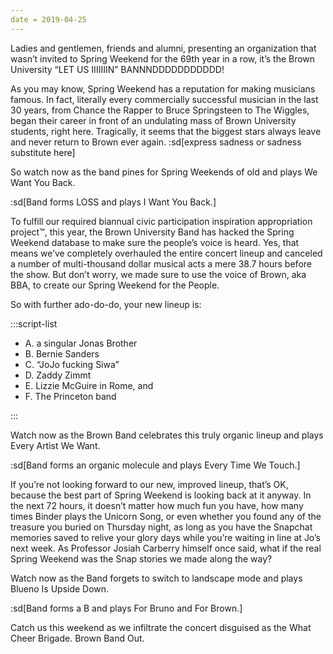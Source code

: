 ```yaml
---
date = 2019-04-25
---
```


Ladies and gentlemen, friends and alumni, presenting an organization that wasn’t invited to Spring Weekend for the 69th year in a row, it’s the Brown University “LET US IIIIIIIN” BANNNDDDDDDDDDDD!

As you may know, Spring Weekend has a reputation for making musicians famous. In fact, literally every commercially successful musician in the last 30 years, from Chance the Rapper to Bruce Springsteen to The Wiggles, began their career in front of an undulating mass of Brown University students, right here. Tragically, it seems that the biggest stars always leave and never return to Brown ever again. :sd[express sadness or sadness substitute here]

So watch now as the band pines for Spring Weekends of old and plays We Want You Back.

:sd[Band forms LOSS and plays I Want You Back.]

To fulfill our required biannual civic participation inspiration appropriation project™, this year, the Brown University Band has hacked the Spring Weekend database to make sure the people’s voice is heard. Yes, that means we’ve completely overhauled the entire concert lineup and canceled a number of multi-thousand dollar musical acts a mere 38.7 hours before the show. But don’t worry, we made sure to use the voice of Brown, aka BBA, to create our Spring Weekend for the People.

So with further ado-do-do, your new lineup is:

:::script-list

- A. a singular Jonas Brother
- B. Bernie Sanders
- C. “JoJo fucking Siwa”
- D. Zaddy Zimmt
- E. Lizzie McGuire in Rome, and
- F. The Princeton band

:::

Watch now as the Brown Band celebrates this truly organic lineup and plays Every Artist We Want.

:sd[Band forms an organic molecule and plays Every Time We Touch.]

If you’re not looking forward to our new, improved lineup, that’s OK, because the best part of Spring Weekend is looking back at it anyway. In the next 72 hours, it doesn’t matter how much fun you have, how many times Binder plays the Unicorn Song, or even whether you found any of the treasure you buried on Thursday night, as long as you have the Snapchat memories saved to relive your glory days while you’re waiting in line at Jo’s next week. As Professor Josiah Carberry himself once said, what if the real Spring Weekend was the Snap stories we made along the way?

Watch now as the Band forgets to switch to landscape mode and plays Blueno Is Upside Down.

:sd[Band forms a B and plays For Bruno and For Brown.]

Catch us this weekend as we infiltrate the concert disguised as the What Cheer Brigade. Brown Band Out.
